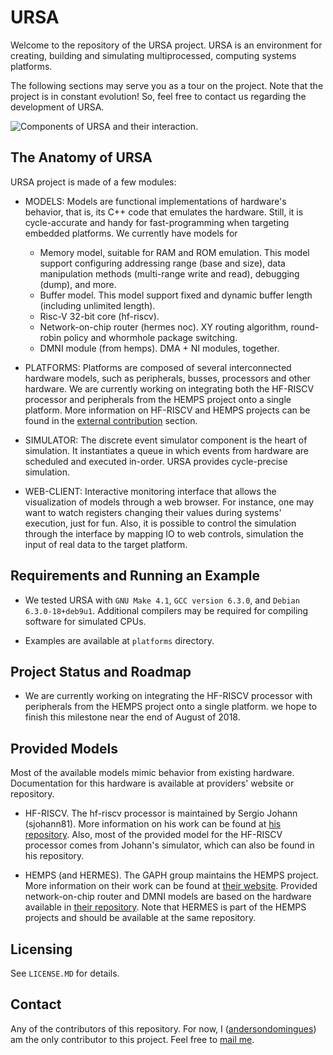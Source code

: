 # URSA

Welcome to the repository of the URSA project. URSA is an environment for creating, building and simulating multiprocessed, computing systems platforms.

The following sections may serve you as a tour on the project. Note that the project is in constant evolution! So, feel free to contact us regarding the development of URSA.

![Components of URSA and their interaction.](https://github.com/andersondomingues/ursa/blob/master/tools/web-client/figs/URSA.png?raw=true)

## The Anatomy of URSA

URSA project is made of a few modules:

- MODELS: Models are functional implementations of hardware's behavior, that is, its C++ code that emulates the hardware. Still, it is cycle-accurate and handy for fast-programming when targeting embedded platforms. We currently have models for 
  * Memory model, suitable for RAM and ROM emulation. This model support configuring addressing range (base and size), data manipulation methods (multi-range write and read), debugging (dump), and more. 
  * Buffer model. This model support fixed and dynamic buffer length (including unlimited length).
  * Risc-V 32-bit core (hf-riscv).
  * Network-on-chip router (hermes noc). XY routing algorithm, round-robin policy and whormhole package switching.
  * DMNI module (from hemps). DMA + NI modules, together.


- PLATFORMS: Platforms are composed of several interconnected hardware models, such as peripherals, busses, processors and other hardware. We are currently working on integrating both the HF-RISCV processor and peripherals from the HEMPS project onto a single platform. More information on HF-RISCV and HEMPS projects can be found in the [external contribution](#external-contribution) section. 

- SIMULATOR: The discrete event simulator component is the heart of simulation. It instantiates a queue in which events from hardware are scheduled and executed in-order. URSA provides cycle-precise simulation.

- WEB-CLIENT: Interactive monitoring interface that allows the visualization of models through a web browser. For instance, one may want to watch registers changing their values during systems' execution, just for fun. Also, it is possible to control the simulation through the interface by mapping IO to web controls, simulation the input of real data to the target platform.

## Requirements and Running an Example

- We tested URSA with ``GNU Make 4.1``, ``GCC version 6.3.0``,  and ``Debian 6.3.0-18+deb9u1``. Additional compilers may be required for compiling software for simulated CPUs. 

- Examples are available at ``platforms`` directory. 

## Project Status and Roadmap

- We are currently working on integrating the HF-RISCV processor with peripherals from the HEMPS project onto a single platform. we hope to finish this milestone near the end of August of 2018. 

## Provided Models

Most of the available models mimic behavior from existing hardware. Documentation for this hardware is available at providers' website or repository. 

- HF-RISCV. The hf-riscv processor is maintained by Sergio Johann (sjohann81). More information on his work can be found at [his repository](https://github.com/sjohann81). Also, most of the provided model for the HF-RISCV processor comes from Johann's simulator, which can also be found in his repository.

- HEMPS (and HERMES). The GAPH group maintains the HEMPS project. More information on their work can be found at [their website](http://www.inf.pucrs.br/hemps/getting_started.html). Provided network-on-chip router and DMNI models are based on the hardware available in [their repository](https://github.com/GaphGroup/hemps). Note that HERMES is part of the HEMPS projects and should be available at the same repository.

## Licensing

See ``LICENSE.MD`` for details. 

## Contact

Any of the contributors of this repository. For now, I ([andersondomingues](https://github.com/andersondomingues)) am the only contributor to this project. Feel free to [mail me](mailto:ti.andersondomingues@gmail.com).
